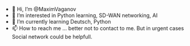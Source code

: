 - 👋 Hi, I’m @MaximVaganov
- 👀 I’m interested in Python learning, SD-WAN networking, AI
- 🌱 I’m currently learning Deutsch, Python
- 📫 How to reach me ... better not to contact to me. But in urgent cases Social network could be helpfull.

<!---
MaximVaganov/MaximVaganov is a ✨ special ✨ repository because its `README.md` (this file) appears on your GitHub profile.
You can click the Preview link to take a look at your changes.
--->
